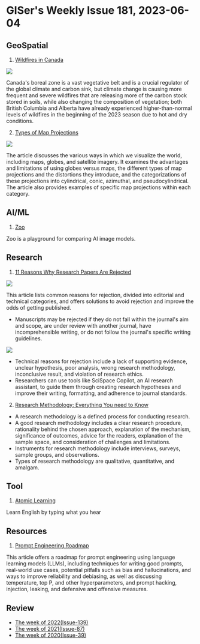 # GISer's Weekly Issue 181, 2023-06-04

## GeoSpatial

1. [Wildfires in Canada](https://www.geographyrealm.com/wildfires-canada/)

![](https://cdn.shortpixel.ai/spai/q_lossy+w_807+h_467+to_webp+ret_img/https://www.geographyrealm.com/wp-content/uploads/2023/05/map-boreal-zone-canada.jpg)

Canada's boreal zone is a vast vegetative belt and is a crucial regulator of the global climate and carbon sink, but climate change is causing more frequent and severe wildfires that are releasing more of the carbon stock stored in soils, while also changing the composition of vegetation; both British Columbia and Alberta have already experienced higher-than-normal levels of wildfires in the beginning of the 2023 season due to hot and dry conditions.

2. [Types of Map Projections](https://www.geographyrealm.com/types-map-projections/)

![](https://cdn.shortpixel.ai/spai/q_lossy+w_807+h_683+to_webp+ret_img/https://www.geographyrealm.com/wp-content/uploads/2017/09/tissox-matrx-world-mercator-map.jpg)

The article discusses the various ways in which we visualize the world, including maps, globes, and satellite imagery. It examines the advantages and limitations of using globes versus maps, the different types of map projections and the distortions they introduce, and the categorizations of these projections into cylindrical, conic, azimuthal, and pseudocylindrical. The article also provides examples of specific map projections within each category.

## AI/ML

1. [Zoo](https://github.com/replicate/zoo)

Zoo is a playground for comparing AI image models.

## Research

1. [11 Reasons Why Research Papers Are Rejected](https://typeset.io/resources/11-reasons-why-research-papers-are-rejected/)

![](https://typeset.io/resources/content/images/size/w1000/2022/10/editorial-reasons.jpg)

This article lists common reasons for rejection, divided into editorial and technical categories, and offers solutions to avoid rejection and improve the odds of getting published.

- Manuscripts may be rejected if they do not fall within the journal's aim and scope, are under review with another journal, have incomprehensible writing, or do not follow the journal's specific writing guidelines.

![](https://typeset.io/resources/content/images/size/w1000/2022/10/technical-reasons.jpg)

- Technical reasons for rejection include a lack of supporting evidence, unclear hypothesis, poor analysis, wrong research methodology, inconclusive result, and violation of research ethics.
- Researchers can use tools like SciSpace Copilot, an AI research assistant, to guide them through creating research hypotheses and improve their writing, formatting, and adherence to journal standards.

2. [Research Methodology: Everything You need to Know](https://typeset.io/resources/your-step-by-step-guide-to-writing-good-research-methodology/)

- A research methodology is a defined process for conducting research.
- A good research methodology includes a clear research procedure, rationality behind the chosen approach, explanation of the mechanism, significance of outcomes, advice for the readers, explanation of the sample space, and consideration of challenges and limitations.
- Instruments for research methodology include interviews, surveys, sample groups, and observations.
- Types of research methodology are qualitative, quantitative, and amalgam.

## Tool

1. [Atomic Learning](https://atomiclearning.app/)

Learn English by typing what you hear

## Resources

1. [Prompt Engineering Roadmap](https://roadmap.sh/prompt-engineering)

This article offers a roadmap for prompt engineering using language learning models (LLMs), including techniques for writing good prompts, real-world use cases, potential pitfalls such as bias and hallucinations, and ways to improve reliability and debiasing, as well as discussing temperature, top P, and other hyperparameters, and prompt hacking, injection, leaking, and defensive and offensive measures.

## Review

- [The week of 2022(Issue-139)](../2022/issue-139.md)
- [The week of 2021(Issue-87)](../2021/issue-87.md)
- [The week of 2020(Issue-39)](../2020/issue-39.md)

